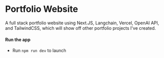 # Portfolio Website
A full stack portfolio website using Next.JS, Langchain, Vercel, OpenAI API, and TailwindCSS, which will show off other portfolio projects I've created.

#### Run the app 
- Run `npm run dev` to launch
